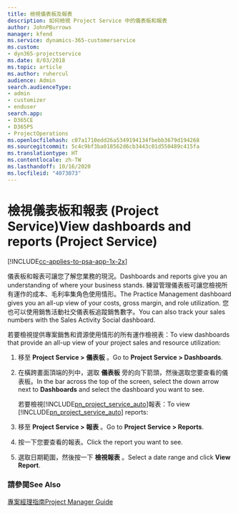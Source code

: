 ```yaml
---
title: 檢視儀表板及報表
description: 如何檢視 Project Service 中的儀表板和報表
author: JohnPBurrows
manager: kfend
ms.service: dynamics-365-customerservice
ms.custom:
- dyn365-projectservice
ms.date: 8/03/2018
ms.topic: article
ms.author: ruhercul
audience: Admin
search.audienceType:
- admin
- customizer
- enduser
search.app:
- D365CE
- D365PS
- ProjectOperations
ms.openlocfilehash: c07a1710edd26a5349194134fbebb3679d194268
ms.sourcegitcommit: 5c4c9bf3ba018562d6cb3443c01d550489c415fa
ms.translationtype: HT
ms.contentlocale: zh-TW
ms.lasthandoff: 10/16/2020
ms.locfileid: "4073073"
---
```

# <a name="view-dashboards-and-reports-project-service"></a><span data-ttu-id="87fab-103">檢視儀表板和報表 (Project Service)</span><span class="sxs-lookup"><span data-stu-id="87fab-103">View dashboards and reports (Project Service)</span></span>

[!INCLUDE[cc-applies-to-psa-app-1x-2x](../includes/cc-applies-to-psa-app-1x-2x.md)]

<span data-ttu-id="87fab-104">儀表板和報表可讓您了解您業務的現況。</span><span class="sxs-lookup"><span data-stu-id="87fab-104">Dashboards and reports give you an understanding of where your business stands.</span></span> <span data-ttu-id="87fab-105">練習管理儀表板可讓您檢視所有運作的成本、毛利率集角色使用情形。</span><span class="sxs-lookup"><span data-stu-id="87fab-105">The Practice Management dashboard gives you an all-up view of your costs, gross margin, and role utilization.</span></span> <span data-ttu-id="87fab-106">您也可以使用銷售活動社交儀表板追蹤銷售數字。</span><span class="sxs-lookup"><span data-stu-id="87fab-106">You can also track your sales numbers with the Sales Activity Social dashboard.</span></span>  
  
 <span data-ttu-id="87fab-107">若要檢視提供專案銷售和資源使用情形的所有運作檢視表：</span><span class="sxs-lookup"><span data-stu-id="87fab-107">To view dashboards that provide an all-up view of your project sales and resource utilization:</span></span>  
  
1. <span data-ttu-id="87fab-108">移至 **Project Service > 儀表板** 。</span><span class="sxs-lookup"><span data-stu-id="87fab-108">Go to **Project Service > Dashboards**.</span></span>  
  
2. <span data-ttu-id="87fab-109">在橫跨畫面頂端的列中，選取 **儀表板** 旁的向下箭頭，然後選取您要查看的儀表板。</span><span class="sxs-lookup"><span data-stu-id="87fab-109">In the bar across the top of the screen, select the down arrow next to **Dashboards** and select the dashboard you want to see.</span></span>  
  
   <span data-ttu-id="87fab-110">若要檢視[!INCLUDE[pn_project_service_auto](../includes/pn-project-service-auto.md)]報表：</span><span class="sxs-lookup"><span data-stu-id="87fab-110">To view [!INCLUDE[pn_project_service_auto](../includes/pn-project-service-auto.md)] reports:</span></span>  
  
3. <span data-ttu-id="87fab-111">移至 **Project Service > 報表** 。</span><span class="sxs-lookup"><span data-stu-id="87fab-111">Go to **Project Service > Reports**.</span></span>  
  
4. <span data-ttu-id="87fab-112">按一下您要查看的報表。</span><span class="sxs-lookup"><span data-stu-id="87fab-112">Click the report you want to see.</span></span>  
  
5. <span data-ttu-id="87fab-113">選取日期範圍，然後按一下 **檢視報表** 。</span><span class="sxs-lookup"><span data-stu-id="87fab-113">Select a date range and click **View Report**.</span></span>  
  
### <a name="see-also"></a><span data-ttu-id="87fab-114">請參閱</span><span class="sxs-lookup"><span data-stu-id="87fab-114">See Also</span></span>  
 [<span data-ttu-id="87fab-115">專案經理指南</span><span class="sxs-lookup"><span data-stu-id="87fab-115">Project Manager Guide</span></span>](../psa/project-manager-guide.md)
